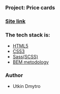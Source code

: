 ### Project: Price cards

### [Site link]()

### The tech stack is:
- [HTML5](https://developer.mozilla.org/en-US/docs/Web/HTML)
- [CSS3](https://developer.mozilla.org/en-US/docs/Web/CSS)
- [Sass(SCSS)](https://sass-lang.com/documentation/)
- [BEM metodology](https://en.bem.info/methodology/)

### Author
- Utkin Dmytro